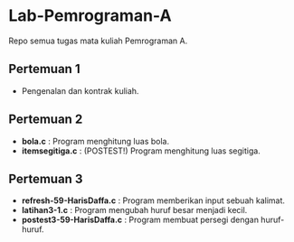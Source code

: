 # Lab-Pemrograman-A
Repo semua tugas mata kuliah Pemrograman A.

## Pertemuan 1
- Pengenalan dan kontrak kuliah.

## Pertemuan 2
- **bola.c** : Program menghitung luas bola. 
- **itemsegitiga.c** : (POSTEST!) Program menghitung luas segitiga.

## Pertemuan 3
- **refresh-59-HarisDaffa.c** : Program memberikan input sebuah kalimat.
- **latihan3-1.c** : Program mengubah huruf besar menjadi kecil.
- **postest3-59-HarisDaffa.c** : Program membuat persegi dengan huruf-huruf.
